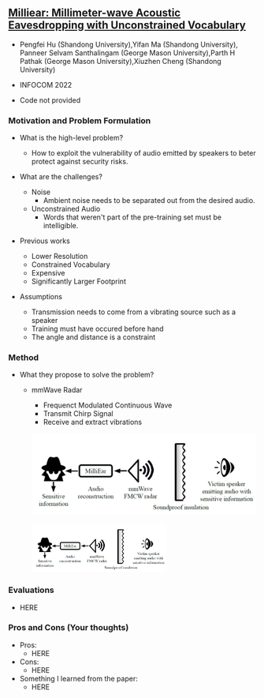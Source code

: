 ## [Milliear: Millimeter-wave Acoustic Eavesdropping with Unconstrained Vocabulary]([https://ieeexplore.ieee.org/document/9796940])

* Pengfei Hu (Shandong University),Yifan Ma (Shandong University), Panneer Selvam Santhalingam (George Mason University),Parth H Pathak (George Mason University),Xiuzhen Cheng (Shandong University)

* INFOCOM 2022

* Code not provided

### Motivation and Problem Formulation

* What is the high-level problem?
  * How to exploit the vulnerability of audio emitted by speakers to beter protect against security risks.

* What are the challenges?
  * Noise
    * Ambient noise needs to be separated out from the desired audio.
  * Unconstrained Audio
    * Words that weren't part of the pre-training set must be intelligible. 
  
* Previous works
  * Lower Resolution
  * Constrained Vocabulary
  * Expensive
  * Significantly Larger Footprint

* Assumptions
  * Transmission needs to come from a vibrating source such as a speaker
  * Training must have occured before hand
  * The angle and distance is a constraint

### Method

* What they propose to solve the problem?
  * mmWave Radar
    * Frequenct Modulated Continuous Wave
    * Transmit Chirp Signal
    * Receive and extract vibrations

    ![Highlevel Example](./fig3.png)
    
    <img src="./fig3.png"  width="60%" height="30%">

### Evaluations

* HERE

### Pros and Cons (Your thoughts)

* Pros:
  * HERE
* Cons:
  * HERE
* Something I learned from the paper:
  * HERE
